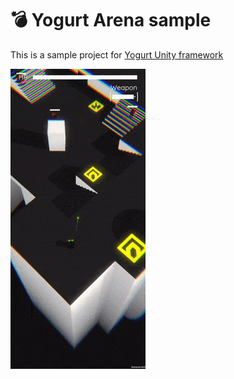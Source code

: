 # 💣 Yogurt Arena sample

This is a sample project for [Yogurt Unity framework](https://github.com/Hoodrij/Yogurt)


![](https://github.com/Hoodrij/Yogurt-Arena/blob/main/example.gif)